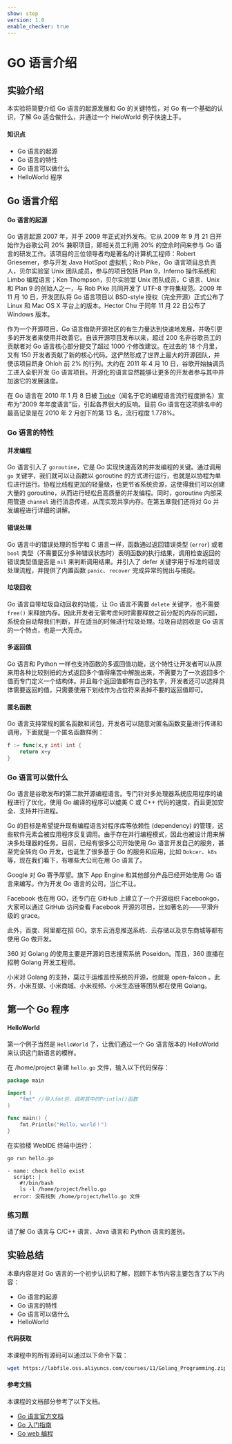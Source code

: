 ```yaml
---
show: step
version: 1.0
enable_checker: true
---
```


# GO 语言介绍

## 实验介绍

本实验将简要介绍 Go 语言的起源发展和 Go 的关键特性，对 Go 有一个基础的认识，了解 Go 适合做什么，并通过一个 HeloWorld 例子快速上手。

#### 知识点

- Go 语言的起源
- Go 语言的特性
- Go 语言可以做什么
- HelloWorld 程序

## Go 语言介绍

#### Go 语言的起源

Go 语言起源 2007 年，并于 2009 年正式对外发布。它从 2009 年 9 月 21 日开始作为谷歌公司 20% 兼职项目，即相关员工利用 20% 的空余时间来参与 Go 语言的研发工作。该项目的三位领导者均是著名的计算机工程师：Robert Griesemer，参与开发 Java HotSpot 虚拟机；Rob Pike，Go 语言项目总负责人，贝尔实验室 Unix 团队成员，参与的项目包括 Plan 9，Inferno 操作系统和 Limbo 编程语言；Ken Thompson，贝尔实验室 Unix 团队成员，C 语言、Unix 和 Plan 9 的创始人之一，与 Rob Pike 共同开发了 UTF-8 字符集规范。2009 年 11 月 10 日，开发团队将 Go 语言项目以 BSD-style 授权（完全开源）正式公布了 Linux 和 Mac OS X 平台上的版本。Hector Chu 于同年 11 月 22 日公布了 Windows 版本。

作为一个开源项目，Go 语言借助开源社区的有生力量达到快速地发展，并吸引更多的开发者来使用并改善它。自该开源项目发布以来，超过 200 名非谷歌员工的贡献者对 Go 语言核心部分提交了超过 1000 个修改建议。在过去的 18 个月里，又有 150 开发者贡献了新的核心代码。这俨然形成了世界上最大的开源团队，并使该项目跻身 Ohloh 前 2% 的行列。大约在 2011 年 4 月 10 日，谷歌开始抽调员工进入全职开发 Go 语言项目。开源化的语言显然能够让更多的开发者参与其中并加速它的发展速度。

在 Go 语言在 2010 年 1 月 8 日被 [Tiobe](http://www.tiobe.com)（闻名于它的编程语言流行程度排名）宣布为“2009 年年度语言”后，引起各界很大的反响。目前 Go 语言在这项排名中的最高记录是在 2010 年 2 月创下的第 13 名，流行程度 1.778%。

### Go 语言的特性

#### 并发编程

Go 语言引入了 `goroutine`，它是 Go 实现快速高效的并发编程的关键。通过调用 `go` 关键字，我们就可以让函数以 goroutine 的方式进行运行，也就是以协程为单位进行运行。协程比线程更加的轻量级，也更节省系统资源，这使得我们可以创建大量的 goroutine，从而进行轻松且高质量的并发编程。同时，goroutine 内部采用管道 `channel` 进行消息传递，从而实现共享内存。在第五章我们还将对 Go 并发编程进行详细的讲解。

#### 错误处理

Go 语言中的错误处理的哲学和 C 语言一样，函数通过返回错误类型 (`error`) 或者 `bool` 类型（不需要区分多种错误状态时）表明函数的执行结果，调用检查返回的错误类型值是否是 `nil` 来判断调用结果。并引入了 defer 关键字用于标准的错误处理流程，并提供了内置函数 `panic`、`recover` 完成异常的抛出与捕捉。

#### 垃圾回收

Go 语言自带垃圾自动回收的功能，让 Go 语言不需要 `delete` 关键字，也不需要 `free()` 来释放内存。因此开发者无需考虑何时需要释放之前分配的内存的问题，系统会自动帮我们判断，并在适当的时候进行垃圾处理。垃圾自动回收是 Go 语言的一个特点，也是一大亮点。

#### 多返回值

Go 语言和 Python 一样也支持函数的多返回值功能，这个特性让开发者可以从原来用各种比较别扭的方式返回多个值得痛苦中解脱出来，不需要为了一次返回多个值而专门定义一个结构体。并且每个返回值都有自己的名字，开发者还可以选择具体需要返回的值，只需要使用下划线作为占位符来丢掉不要的返回值即可。

#### 匿名函数

Go 语言支持常规的匿名函数和闭包，开发者可以随意对匿名函数变量进行传递和调用，下面就是一个匿名函数样例：

```go
f := func(x,y int) int {
    return x+y
}
```

### Go 语言可以做什么

Go 语言是谷歌发布的第二款开源编程语言。专门针对多处理器系统应用程序的编程进行了优化，使用 Go 编译的程序可以媲美 C 或 C++ 代码的速度，而且更加安全、支持并行进程。

Go 的目标是希望提升现有编程语言对程序库等依赖性 (dependency) 的管理，这些软件元素会被应用程序反复调用。由于存在并行编程模式，因此也被设计用来解决多处理器的任务。目前，已经有很多公司开始使用 Go 语言开发自己的服务，甚至完全转向 Go 开发，也诞生了很多基于 Go 的服务和应用，比如 `Dokcer`、`k8s` 等，现在我们看下，有哪些大公司在用 Go 语言了。

Google 对 Go 寄予厚望。旗下 App Engine 和其他部分产品已经开始使用 Go 语言来编写。作为开发 Go 语言的公司，当仁不让。

Facebook 也在用 GO，还专门在 GitHub 上建立了一个开源组织 Facebookgo，大家可以通过 GitHub 访问查看 Facebook 开源的项目，比如著名的——平滑升级的 grace。

此外，百度、阿里都在招 GO。京东云消息推送系统、云存储以及京东商城等都有使用 Go 做开发。

360 对 Golang 的使用主要是开源的日志搜索系统 Poseidon。而且，360 直播在招聘 Golang 开发工程师。

小米对 Golang 的支持，莫过于运维监控系统的开源，也就是 open-falcon 。此外，小米互娱、小米商城、小米视频、小米生态链等团队都在使用 Golang。

## 第一个 Go 程序

#### HelloWorld

第一个例子当然是 `HelloWorld` 了，让我们通过一个 Go 语言版本的 HelloWorld 来认识这门新语言的模样。

在 /home/project 新建 `hello.go` 文件，输入以下代码保存：

```go
package main

import (
    "fmt" //导入fmt包，调用其中的Println()函数
)

func main() {
    fmt.Println("Hello，world！")
}
```

在实验楼 WebIDE 终端中运行：

```bash
go run hello.go
```

```checker
- name: check hello exist
  script: |
    #!/bin/bash
    ls -l /home/project/hello.go
  error: 没有找到 /home/project/hello.go 文件
```

### 练习题

请了解 Go 语言与 C/C++ 语言、Java 语言和 Python 语言的差别。

## 实验总结

本章内容是对 Go 语言的一个初步认识和了解，回顾下本节内容主要包含了以下内容：

- Go 语言的起源
- Go 语言的特性
- Go 语言可以做什么
- HelloWorld

#### 代码获取

本课程中的所有源码可以通过以下命令下载：

```bash
wget https://labfile.oss.aliyuncs.com/courses/11/Golang_Programming.zip
```

#### 参考文档

本课程的文档部分参考了以下文档。

- [Go 语言官方文档](http://golang.org/doc/)
- [Go 入门指南](https://github.com/Unknwon/the-way-to-go_ZH_CN)
- [Go web 编程](https://github.com/astaxie/build-web-application-with-golang/blob/master/LICENSE.md)
